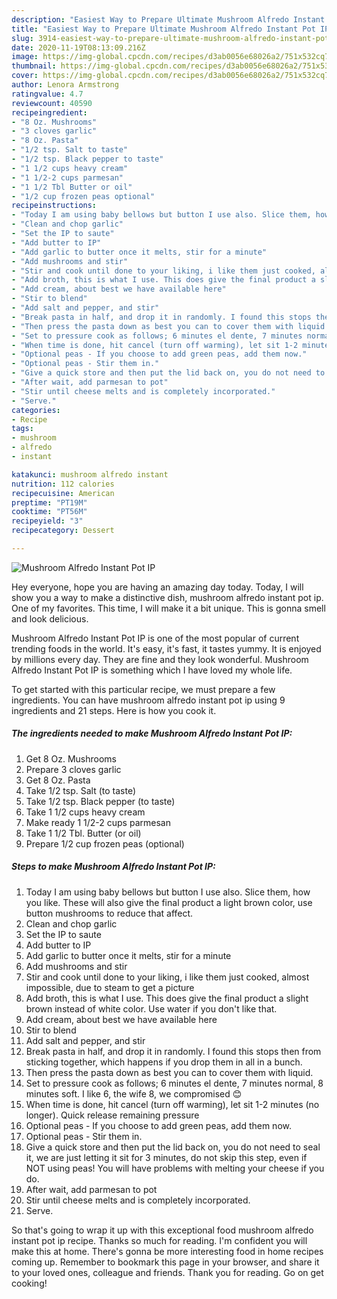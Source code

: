 ```yaml
---
description: "Easiest Way to Prepare Ultimate Mushroom Alfredo Instant Pot IP"
title: "Easiest Way to Prepare Ultimate Mushroom Alfredo Instant Pot IP"
slug: 3914-easiest-way-to-prepare-ultimate-mushroom-alfredo-instant-pot-ip
date: 2020-11-19T08:13:09.216Z
image: https://img-global.cpcdn.com/recipes/d3ab0056e68026a2/751x532cq70/mushroom-alfredo-instant-pot-ip-recipe-main-photo.jpg
thumbnail: https://img-global.cpcdn.com/recipes/d3ab0056e68026a2/751x532cq70/mushroom-alfredo-instant-pot-ip-recipe-main-photo.jpg
cover: https://img-global.cpcdn.com/recipes/d3ab0056e68026a2/751x532cq70/mushroom-alfredo-instant-pot-ip-recipe-main-photo.jpg
author: Lenora Armstrong
ratingvalue: 4.7
reviewcount: 40590
recipeingredient:
- "8 Oz. Mushrooms"
- "3 cloves garlic"
- "8 Oz. Pasta"
- "1/2 tsp. Salt to taste"
- "1/2 tsp. Black pepper to taste"
- "1 1/2 cups heavy cream"
- "1 1/2-2 cups parmesan"
- "1 1/2 Tbl Butter or oil"
- "1/2 cup frozen peas optional"
recipeinstructions:
- "Today I am using baby bellows but button I use also. Slice them, how you like. These will also give the final product a light brown color, use button mushrooms to reduce that affect."
- "Clean and chop garlic"
- "Set the IP to saute"
- "Add butter to IP"
- "Add garlic to butter once it melts, stir for a minute"
- "Add mushrooms and stir"
- "Stir and cook until done to your liking, i like them just cooked, almost impossible, due to steam to get a picture"
- "Add broth, this is what I use. This does give the final product a slight brown instead of white color. Use water if you don&#39;t like that."
- "Add cream, about best we have available here"
- "Stir to blend"
- "Add salt and pepper, and stir"
- "Break pasta in half, and drop it in randomly. I found this stops then from sticking together, which happens if you drop them in all in a bunch."
- "Then press the pasta down as best you can to cover them with liquid."
- "Set to pressure cook as follows; 6 minutes el dente, 7 minutes normal, 8 minutes soft. I like 6, the wife 8, we compromised 😊"
- "When time is done, hit cancel (turn off warming), let sit 1-2 minutes (no longer). Quick release remaining pressure"
- "Optional peas - If you choose to add green peas, add them now."
- "Optional peas - Stir them in."
- "Give a quick store and then put the lid back on, you do not need to seal it, we are just letting it sit for 3 minutes, do not skip this step, even if NOT using peas! You will have problems with melting your cheese if you do."
- "After wait, add parmesan to pot"
- "Stir until cheese melts and is completely incorporated."
- "Serve."
categories:
- Recipe
tags:
- mushroom
- alfredo
- instant

katakunci: mushroom alfredo instant 
nutrition: 112 calories
recipecuisine: American
preptime: "PT19M"
cooktime: "PT56M"
recipeyield: "3"
recipecategory: Dessert

---
```



![Mushroom Alfredo Instant Pot IP](https://img-global.cpcdn.com/recipes/d3ab0056e68026a2/751x532cq70/mushroom-alfredo-instant-pot-ip-recipe-main-photo.jpg)

Hey everyone, hope you are having an amazing day today. Today, I will show you a way to make a distinctive dish, mushroom alfredo instant pot ip. One of my favorites. This time, I will make it a bit unique. This is gonna smell and look delicious.

Mushroom Alfredo Instant Pot IP is one of the most popular of current trending foods in the world. It's easy, it's fast, it tastes yummy. It is enjoyed by millions every day. They are fine and they look wonderful. Mushroom Alfredo Instant Pot IP is something which I have loved my whole life.




To get started with this particular recipe, we must prepare a few ingredients. You can have mushroom alfredo instant pot ip using 9 ingredients and 21 steps. Here is how you cook it.

<!--inarticleads1-->

##### The ingredients needed to make Mushroom Alfredo Instant Pot IP:

1. Get 8 Oz. Mushrooms
1. Prepare 3 cloves garlic
1. Get 8 Oz. Pasta
1. Take 1/2 tsp. Salt (to taste)
1. Take 1/2 tsp. Black pepper (to taste)
1. Take 1 1/2 cups heavy cream
1. Make ready 1 1/2-2 cups parmesan
1. Take 1 1/2 Tbl. Butter (or oil)
1. Prepare 1/2 cup frozen peas (optional)




<!--inarticleads2-->

##### Steps to make Mushroom Alfredo Instant Pot IP:

1. Today I am using baby bellows but button I use also. Slice them, how you like. These will also give the final product a light brown color, use button mushrooms to reduce that affect.
1. Clean and chop garlic
1. Set the IP to saute
1. Add butter to IP
1. Add garlic to butter once it melts, stir for a minute
1. Add mushrooms and stir
1. Stir and cook until done to your liking, i like them just cooked, almost impossible, due to steam to get a picture
1. Add broth, this is what I use. This does give the final product a slight brown instead of white color. Use water if you don&#39;t like that.
1. Add cream, about best we have available here
1. Stir to blend
1. Add salt and pepper, and stir
1. Break pasta in half, and drop it in randomly. I found this stops then from sticking together, which happens if you drop them in all in a bunch.
1. Then press the pasta down as best you can to cover them with liquid.
1. Set to pressure cook as follows; 6 minutes el dente, 7 minutes normal, 8 minutes soft. I like 6, the wife 8, we compromised 😊
1. When time is done, hit cancel (turn off warming), let sit 1-2 minutes (no longer). Quick release remaining pressure
1. Optional peas - If you choose to add green peas, add them now.
1. Optional peas - Stir them in.
1. Give a quick store and then put the lid back on, you do not need to seal it, we are just letting it sit for 3 minutes, do not skip this step, even if NOT using peas! You will have problems with melting your cheese if you do.
1. After wait, add parmesan to pot
1. Stir until cheese melts and is completely incorporated.
1. Serve.




So that's going to wrap it up with this exceptional food mushroom alfredo instant pot ip recipe. Thanks so much for reading. I'm confident you will make this at home. There's gonna be more interesting food in home recipes coming up. Remember to bookmark this page in your browser, and share it to your loved ones, colleague and friends. Thank you for reading. Go on get cooking!
